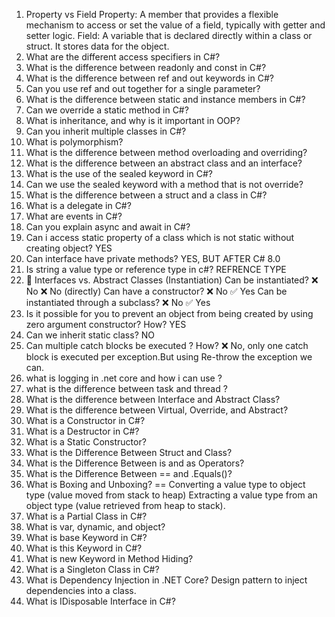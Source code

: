 1. Property vs Field
   Property: A member that provides a flexible mechanism to access or set the value of a field, typically with getter and setter logic.
   Field: A variable that is declared directly within a class or struct. It stores data for the object.
2. What are the different access specifiers in C#?
3. What is the difference between readonly and const in C#?
4. What is the difference between ref and out keywords in C#?
5. Can you use ref and out together for a single parameter?
6. What is the difference between static and instance members in C#?
7. Can we override a static method in C#?
8. What is inheritance, and why is it important in OOP?
9. Can you inherit multiple classes in C#?
10. What is polymorphism?
11. What is the difference between method overloading and overriding?
12. What is the difference between an abstract class and an interface?
13. What is the use of the sealed keyword in C#?
14. Can we use the sealed keyword with a method that is not override?
15. What is the difference between a struct and a class in C#?
16. What is a delegate in C#?
17. What are events in C#?
18. Can you explain async and await in C#?
19. Can i access static property of a class which is not static without creating object? YES
20. Can interface have private methods? YES, BUT AFTER C# 8.0
21. Is string a value type or reference type in c#? REFRENCE TYPE
22. 🔹 Interfaces vs. Abstract Classes (Instantiation)
    Can be instantiated?	                  ❌ No	  ❌ No (directly)
    Can have a constructor?	                ❌ No	  ✅ Yes
    Can be instantiated through a subclass?	❌ No	  ✅ Yes
23. Is it possible for you to prevent an object from being created by using zero argument constructor? How? YES
24. Can we inherit static class? NO
25. Can multiple catch blocks be executed ? How? ❌ No, only one catch block is executed per exception.But using Re-throw the exception we can.
26. what is logging in .net core and how i can use ?
27. what is the difference between task and thread ?
28. What is the difference between Interface and Abstract Class?
29. What is the difference between Virtual, Override, and Abstract?
30. What is a Constructor in C#?
31. What is a Destructor in C#?
32. What is a Static Constructor?
33. What is the Difference Between Struct and Class?
34. What is the Difference Between is and as Operators?
35. What is the Difference Between == and .Equals()?
36. What is Boxing and Unboxing?
==  Converting a value type to object type (value moved from stack to heap)
    Extracting a value type from an object type (value retrieved from heap to stack).
38. What is a Partial Class in C#?
39. What is var, dynamic, and object?
40. What is base Keyword in C#?
41. What is this Keyword in C#?
42. What is new Keyword in Method Hiding?
43. What is a Singleton Class in C#?
44. What is Dependency Injection in .NET Core? Design pattern to inject dependencies into a class.
45. What is IDisposable Interface in C#?

 
